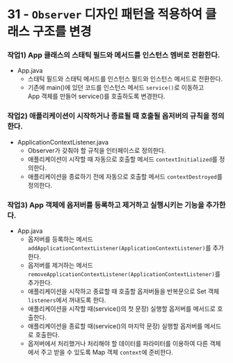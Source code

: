 31 - `Observer` 디자인 패턴을 적용하여 클래스 구조를 변경
===

### 작업1) App 클래스의 스태틱 필드와 메서드를 인스턴스 멤버로 전환한다.

- App.java
    - 스태틱 필드와 스태틱 메서드를 인스턴스 필드와 인스턴스 메서드로 전환한다.
    - 기존에 main()에 있던 코드를 인스턴스 메서드 `service()`로 이동하고   
     App 객체를 만들어 service()를 호출하도록 변경한다.

### 작업2) 애플리케이션이 시작하거나 종료될 때 호출될 옵저버의 규칙을 정의한다.

- ApplicationContextListener.java
    - Observer가 갖춰야 할 규칙을 인터페이스로 정의한다.
    - 애플리케이션이 시작할 때 자동으로 호출할 메서드 `contextInitialized`를 정의한다.
    - 애플리케이션을 종료하기 전에 자동으로 호출할 메서드 `contextDestroyed`를 정의한다.

### 작업3) App 객체에 옵저버를 등록하고 제거하고 실행시키는 기능을 추가한다.

- App.java
    - 옵저버를 등록하는 메서드 `addApplicationContextListener(ApplicationContextListener)`를 추가한다.
    - 옵저버를 제거하는 메서드 `removeApplicationContextListener(ApplicationContextListener)`를 추가한다.
    - 애플리케이션을 시작하고 종료할 때 호출할 옵저버들을 반복문으로 Set 객체 `listeners`에서 꺼내도록 한다.
    - 애플리케이션을 시작할 때(service()의 첫 문장) 실행할 옵저버를 메서드로 호출한다.
    - 애플리케이션을 종료할 때(service()의 마지막 문장) 실행할 옵저버를 메서드로 호출한다.
    - 옵저버에서 처리했거나 처리해야 할 데이터를 파라미터를 이용하여 다른 객체에서 주고 받을 수 있도록 Map 객체 `context`에 준비한다.